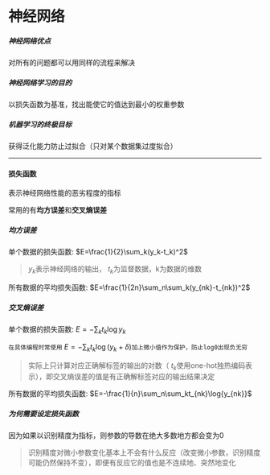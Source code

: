 # 神经网络

##### 神经网络优点

对所有的问题都可以用同样的流程来解决

##### 神经网络学习的目的

以损失函数为基准，找出能使它的值达到最小的权重参数

##### 机器学习的终极目标

获得泛化能力防止过拟合（只对某个数据集过度拟合）

---

#### 损失函数

表示神经网络性能的恶劣程度的指标

常用的有**均方误差**和**交叉熵误差**

##### 均方误差

单个数据的损失函数: $E=\frac{1}{2}\sum_k(y_k-t_k)^2$

> $y_k$表示神经网络的输出， $t_k$为监督数据，k为数据的维数

所有数据的平均损失函数: $E=\frac{1}{2n}\sum_n\sum_k(y_{nk}-t_{nk})^2$

##### 交叉熵误差

单个数据的损失函数: $E=-\sum_kt_k\log{y_k}$

```在具体编程时常使用``` $E=-\sum_kt_k\log{(y_k+\delta)}$```加上微小值作为保护，防止log0出现负无穷```

> 实际上只计算对应正确解标签的输出的对数（ $t_k$使用one-hot独热编码表示），即交叉熵误差的值是有正确解标签对应的输出结果决定

所有数据的平均损失函数: $E=-\frac{1}{n}\sum_n\sum_kt_{nk}\log{y_{nk}}$

##### 为何需要设定损失函数

因为如果以识别精度为指标，则参数的导数在绝大多数地方都会变为0

> 识别精度对微小参数变化基本上不会有什么反应（改变微小参数，识别精度可能仍然保持不变），即便有反应它的值也是不连续地、突然地变化


